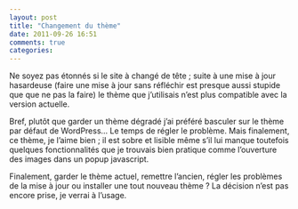 ```yaml
---
layout: post
title: "Changement du thème"
date: 2011-09-26 16:51
comments: true
categories:
---
```

Ne soyez pas étonnés si le site à changé de tête ; suite à une mise à jour hasardeuse (faire une mise à jour sans réfléchir est presque aussi stupide que que ne pas la faire) le thème que j’utilisais n’est plus compatible avec la version actuelle.

Bref, plutôt que garder un thème dégradé j’ai préféré basculer sur le thème par défaut de WordPress… Le temps de régler le problème. Mais finalement, ce thème, je l’aime bien ; il est sobre et lisible même s’il lui manque toutefois quelques fonctionnalités que je trouvais bien pratique comme l’ouverture des images dans un popup javascript.

Finalement, garder le thème actuel, remettre l’ancien, régler les problèmes de la mise à jour ou installer une tout nouveau thème ? La décision n’est pas encore prise, je verrai à l’usage.
